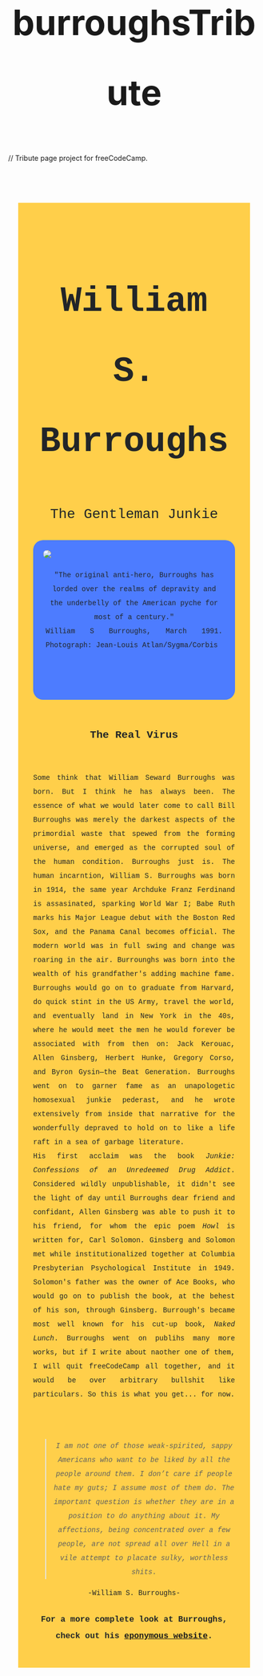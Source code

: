 # burroughsTribute
// Tribute page project for freeCodeCamp. 
<style>
  #main{
  margin: 20px 20px;
  padding: 30px;
  background-color: #ffcf4a;
  font-family: Courier;
  color: #222528;
  }

@media (max-width:460px){
  #main {
    margin: 0;
    }
    }

h1 {
  font-size: 5em;
  font-weight: bold;
  text-align: center;
  }

@media (max-width: 500px) {
  h1 {
    font-size: 3.5rem;
    line-height: 1.2;
    }
    }

h2{
  font-size: 2em;
  font-weight: normal;
  }

p {
  font-weight: 15px;
  display: block;
  text-align: justify;
  margin: 0 auto 75px auto;
  text-height: auto;
  }


figure {
  display: block;
  }

img {
  max-width: 100%;
  display: block;
  height: auto;
  margin: auto;
  border-radius: 20px;
  }

#img-caption{
  margin: 20px 5 10px 5;
  }

#img-div {
  background: rgb(77, 124, 255);
  padding: 20px;
  margin: 0;
  border-radius: 20px;
  }

@media (max-width: 500px) {
  #img-caption {
    font-size: 2rem;
    }
    }

.tribute {
  display: block;
  }

h4 {
  margin: 40px 0;
  text-align: center;
  font-size: 16px;
  padding: 10px;
  font-size: 1.5em;
  }

body {
  line-height: 2;
  text-align: center;
  margin: 0;
  }

blockquote{
  font-style: italic;
  margin-block-start: 5em;
  }
  </style>
  
  <html>

<title id="title">William S. Burroughs Tribute</title>

<main id="main">

<body>

<h1>William S. Burroughs</h1>

<h2>The Gentleman Junkie</h2>

<figure id="img-div">

<img id="image" src="https://i.postimg.cc/YqT4Wgnq/William-SBurroughs.jpg">

<figcaption id="img-caption">"The original anti-hero, Burroughs has lorded over the realms of depravity and the underbelly of the American pyche for most of a century."

<br>

William S Burroughs, March 1991. Photograph: Jean-Louis Atlan/Sygma/Corbis</figcaption>

</figure>

<div id="tribute-info" class="tribute">

<h4>The Real Virus</h4>

<p>   Some think that William Seward Burroughs was born. But I think he has always been. The essence of what we would later come to call Bill Burroughs was merely the darkest aspects of the primordial waste that spewed from the forming universe, and emerged as the corrupted soul of the human condition. Burroughs just is. The human incarntion, William S. Burroughs was born in 1914, the same year Archduke Franz Ferdinand is assasinated, sparking World War I; Babe Ruth marks his Major League debut with the Boston Red Sox, and the Panama Canal becomes official. The modern world was in full swing and change was roaring in the air. Burrounghs was born into the wealth of his grandfather's adding machine fame. Burroughs would go on to graduate from Harvard, do quick stint in the US Army, travel the world, and eventually land in New York in the 40s, where he would meet the men he would forever be associated with from then on: Jack Kerouac, Allen Ginsberg, Herbert Hunke, Gregory Corso, and Byron Gysin&mdash;the Beat Generation. Burroughs went on to garner fame as an unapologetic homosexual junkie pederast, and he wrote extensively from inside that narrative for the wonderfully depraved to hold on to like a life raft in a sea of garbage literature.
  <br>
    His first acclaim was the book <i>Junkie: Confessions of an Unredeemed Drug Addict</i>. Considered wildly unpublishable, it didn't see the light of day until Burroughs dear friend and confidant, Allen Ginsberg was able to push it to his friend, for whom the epic poem <i>Howl</i> is written for, Carl Solomon. Ginsberg and Solomon met while institutionalized together at Columbia Presbyterian Psychological Institute in 1949. Solomon's father was the owner of Ace Books, who would go on to publish the book, at the behest of his son, through Ginsberg. Burrough's became most well known for his cut-up book, <i>Naked Lunch</i>. Burroughs went on publihs many more works, but if I write about naother one of them, I will quit freeCodeCamp all together, and it would be over arbitrary bullshit like particulars. So this is what you get... for now.

</p>

<blockquote>I am not one of those weak-spirited, sappy Americans who want to be liked by all the people around them. I don’t care if people hate my guts; I assume most of them do. The important question is whether they are in a position to do anything about it. My affections, being concentrated over a few people, are not spread all over Hell in a vile attempt to placate sulky, worthless shits.</blockquote>-William S. Burroughs-

<h3>For a more complete look at Burroughs, check out his <a id="tribute-link" href="http://www.williamsburroughs.org/" target="_blank">eponymous website<a/>.</h3>

</main>


